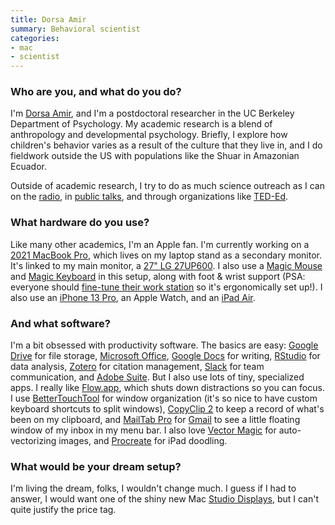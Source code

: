 ```yaml
---
title: Dorsa Amir
summary: Behavioral scientist
categories:
- mac
- scientist
---
```


### Who are you, and what do you do?

I'm [Dorsa Amir](https://www.dorsaamir.com/ "Dorsa's website."), and I'm a postdoctoral researcher in the UC Berkeley Department of Psychology. My academic research is a blend of anthropology and developmental psychology. Briefly, I explore how children's behavior varies as a result of the culture that they live in, and I do fieldwork outside the US with populations like the Shuar in Amazonian Ecuador.

Outside of academic research, I try to do as much science outreach as I can on the [radio](http://blogs.wgbh.org/innovation-hub/2021/10/1/whats-missing-childhood-today/ "A radio interview with Dorsa about childhood routines."), in [public talks](https://www.youtube.com/watch?v=CA7yEjY5m9Q&feature=emb_logo "A YouTube video of Dorsa's TEDx talk about Western childhoods."), and through organizations like [TED-Ed](https://www.ted.com/talks/dorsa_amir_why_do_humans_have_a_third_eyelid "Dorsa's TED-Ed video about the third eyelid.").

### What hardware do you use?

Like many other academics, I'm an Apple fan. I'm currently working on a [2021 MacBook Pro][macbook-pro], which lives on my laptop stand as a secondary monitor. It's linked to my main monitor, a [27" LG 27UP600][27up600-w]. I also use a [Magic Mouse][magic-mouse] and [Magic Keyboard][magic-keyboard] in this setup, along with foot & wrist support (PSA: everyone should [fine-tune their work station](https://www.nytimes.com/wirecutter/blog/7-things-you-need-for-an-ergonomically-correct-workstation/ "A Wirecutter article about ergonomic setups.") so it's ergonomically set up!). I also use an [iPhone 13 Pro][iphone-13-pro], an Apple Watch, and an [iPad Air][ipad-air].

### And what software?

I'm a bit obsessed with productivity software. The basics are easy: [Google Drive][google-drive] for file storage, [Microsoft Office][office], [Google Docs][google-docs] for writing, [RStudio][] for data analysis, [Zotero][] for citation management, [Slack][] for team communication, and [Adobe Suite][creative-suite]. But I also use lots of tiny, specialized apps. I really like [Flow.app][flow.2], which shuts down distractions so you can focus. I use [BetterTouchTool][] for window organization (it's so nice to have custom keyboard shortcuts to split windows), [CopyClip 2][copyclip-2] to keep a record of what's been on my clipboard, and [MailTab Pro][mailtab-pro] for [Gmail][] to see a little floating window of my inbox in my menu bar. I also love [Vector Magic][vector-magic] for auto-vectorizing images, and [Procreate][procreate-ios] for iPad doodling.

### What would be your dream setup?

I'm living the dream, folks, I wouldn't change much. I guess if I had to answer, I would want one of the shiny new Mac [Studio Displays][studio-display], but I can't quite justify the price tag.

[27up600-w]: https://www.lg.com/us/monitors/lg-27up600-w-4k-uhd-monitor "A 27 inch monitor."
[bettertouchtool]: https://www.boastr.net/ "Mac software to add custom multi-touch gestures."
[copyclip-2]: https://fiplab.com/apps/copyclip-for-mac "A clipboard manager for macOS."
[creative-suite]: https://www.adobe.com/creativecloud.html "A collection of design tools."
[flow.2]: https://flowapp.info/ "A focus and timer tool."
[gmail]: https://mail.google.com/mail/ "Web-based email."
[google-docs]: https://en.wikipedia.org/wiki/Google_Docs "A web-based office suite."
[google-drive]: https://drive.google.com/ "A cloud storage service."
[ipad-air]: https://en.wikipedia.org/wiki/IPad_Air "A tablet device."
[iphone-13-pro]: https://en.wikipedia.org/wiki/IPhone_13_Pro "A 6.1 inch iOS smartphone."
[macbook-pro]: https://www.apple.com/macbook-pro/ "A laptop."
[magic-keyboard]: https://en.wikipedia.org/wiki/Magic_Keyboard "A wireless keyboard."
[magic-mouse]: https://en.wikipedia.org/wiki/Magic_Mouse "A multi-touch mouse."
[mailtab-pro]: https://fiplab.com/apps/mailtab-for-mac "A Gmail client for macOS."
[office]: https://products.office.com/en-us/home "An office productivity suite."
[procreate-ios]: https://itunes.apple.com/us/app/procreate/id425073498 "A powerful illustration app."
[rstudio]: https://www.rstudio.com/ "An IDE for the R language."
[slack]: https://slack.com/ "A collaboration service."
[studio-display]: http://www.everymac.com/monitors/apple/studio_cinema/specs/apple_studio_display_17_fp.html "A line of LCD/CRT screens."
[vector-magic]: https://vectormagic.com/ "A tool/service for converting raster images into vector images."
[zotero]: https://www.zotero.org/ "A research tool."
